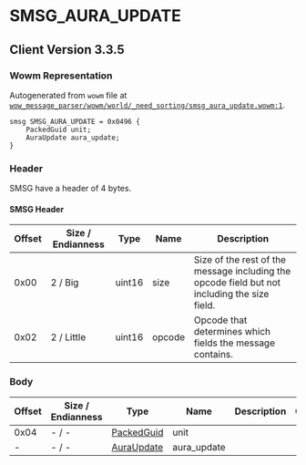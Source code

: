 # SMSG_AURA_UPDATE

## Client Version 3.3.5

### Wowm Representation

Autogenerated from `wowm` file at [`wow_message_parser/wowm/world/_need_sorting/smsg_aura_update.wowm:1`](https://github.com/gtker/wow_messages/tree/main/wow_message_parser/wowm/world/_need_sorting/smsg_aura_update.wowm#L1).
```rust,ignore
smsg SMSG_AURA_UPDATE = 0x0496 {
    PackedGuid unit;
    AuraUpdate aura_update;
}
```
### Header

SMSG have a header of 4 bytes.

#### SMSG Header

| Offset | Size / Endianness | Type   | Name   | Description |
| ------ | ----------------- | ------ | ------ | ----------- |
| 0x00   | 2 / Big           | uint16 | size   | Size of the rest of the message including the opcode field but not including the size field.|
| 0x02   | 2 / Little        | uint16 | opcode | Opcode that determines which fields the message contains.|

### Body

| Offset | Size / Endianness | Type | Name | Description | Comment |
| ------ | ----------------- | ---- | ---- | ----------- | ------- |
| 0x04 | - / - | [PackedGuid](../spec/packed-guid.md) | unit |  |  |
| - | - / - | [AuraUpdate](auraupdate.md) | aura_update |  |  |

